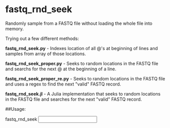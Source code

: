 # fastq_rnd_seek

Randomly sample from a FASTQ file without loading the whole file into memory.

Trying out a few different methods:

**fastq_rnd_seek.py** - Indexes location of all @'s at beginning of lines and samples from array of those locations.

**fastq_rnd_seek_proper.py** - Seeks to random locations in the FASTQ file and searchs for the next @ at the beginning of a line.

**fastq_rnd_seek_proper_re.py** - Seeks to random locations in the FASTQ file and uses a regex to find the next "valid" FASTQ record.

**fastq_rnd_seek.jl** - A Julia implementation that seeks to random locations in the FASTQ file and searches for the next "valid" FASTQ record.

##Usage:

fastq_rnd_seek <input filename> <integer for sample level>
